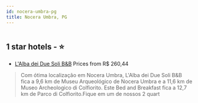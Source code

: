 ```yaml
---
id: nocera-umbra-pg
title: Nocera Umbra, PG
---
```


<center><img src="https://i.travelapi.com/hotels/13000000/12800000/12793800/12793705/6d331235_b.jpg" alt="" /></center>


##  1 star hotels - ⭐️

-    [L'Alba dei Due Soli B&B](https://us.hurb.com/hotels/nocera-umbra/l-alba-dei-due-soli-b-b-HT-H00G?cmp=18055) Prices from R$ 260,44
   > Com ótima localização em Nocera Umbra, L'Alba dei Due Soli B&B fica a 9,6 km de Museu Arqueológico de Nocera Umbra e a 11,6 km de Museo Archeologico di Colfiorito.  Este Bed and Breakfast fica a 12,7 km de Parco di Colfiorito.Fique em um de nossos 2 quart
